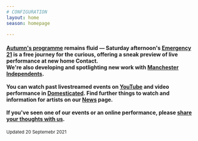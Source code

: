 ```yaml
---
# CONFIGURATION
layout: home
season: homepage

---
```

#### [Autumn's programme](/current/2021) remains fluid — **Saturday afternoon**'s [Emergency 21](/current/2021-emergency) is a free journey for the curious, offering a sneak preview of live performance at new home Contact.<br>We're also developing and spotlighting new work with <a href="http://manchesterindependents.co.uk" target="_blank">Manchester Independents</a>.<br><br>You can watch past livestreamed events on <a href="http://bit.ly/YTwarnmcr" target="_blank">YouTube</a> and video performance in <a href="http://domesticatedonline.org" target="_blank">Domesticated</a>. Find further things to watch and information for artists on our [News](/news) page.<br><br>If you've seen one of our events or an online performance, please <a href="http://bit.ly/warnmcrfeedback" target="_blank">share your thoughts with us</a>.        
<small>Updated 20 Septemebr 2021</small>
